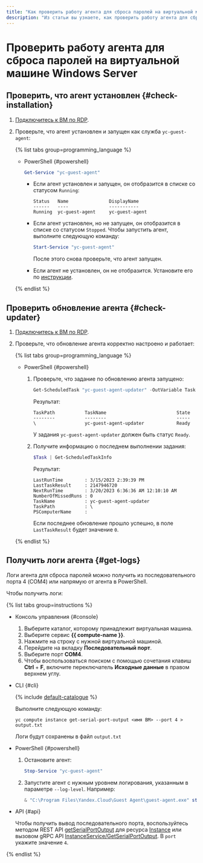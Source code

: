 ```yaml
---
title: "Как проверить работу агента для сброса паролей на виртуальной машине Windows Server"
description: "Из статьи вы узнаете, как проверить работу агента для сброса паролей на виртуальной машине Windows Server."
---
```


# Проверить работу агента для сброса паролей на виртуальной машине Windows Server

## Проверить, что агент установлен {#check-installation}

1. [Подключитесь к ВМ по RDP](../vm-connect/rdp.md).
1. Проверьте, что агент установлен и запущен как служба `yc-guest-agent`:

   {% list tabs group=programming_language %}
   
   - PowerShell {#powershell}
   
     ```powershell
     Get-Service "yc-guest-agent"
     ```
     
     * Если агент установлен и запущен, он отобразится в списке со статусом `Running`:
     
       ```
       Status   Name               DisplayName
       ------   ----               -----------
       Running  yc-guest-agent     yc-guest-agent
       ```
       
     * Если агент установлен, но не запущен, он отобразится в списке со статусом `Stopped`. Чтобы запустить агент, выполните следующую команду:
     
       ```powershell
       Start-Service "yc-guest-agent"
       ```
       
       После этого снова проверьте, что агент запущен.
       
     * Если агент не установлен, он не отобразится. Установите его по [инструкции](install.md).
     
   {% endlist %}
   
## Проверить обновление агента {#check-updater}

1. [Подключитесь к ВМ по RDP](../vm-connect/rdp.md).
1. Проверьте, что обновление агента корректно настроено и работает:

   {% list tabs group=programming_language %}
   
   - PowerShell {#powershell}
   
     1. Проверьте, что задание по обновлению агента запущено:

        ```powershell
        Get-ScheduledTask "yc-guest-agent-updater" -OutVariable Task
        ```
   
        Результат:
   
        ```
        TaskPath           TaskName                          State
        --------           --------                          -----
        \                  yc-guest-agent-updater            Ready
        ```
   
        У задания `yc-guest-agent-updater` должен быть статус `Ready`.
   
     1. Получите информацию о последнем выполнении задания:

        ```powershell
        $Task | Get-ScheduledTaskInfo
        ```
   
        Результат:
   
        ```
        LastRunTime        : 3/15/2023 2:39:39 PM
        LastTaskResult     : 2147946720
        NextRunTime        : 3/20/2023 6:36:36 AM 12:10:10 AM
        NumberOfMissedRuns : 0
        TaskName           : yc-guest-agent-updater
        TaskPath           : \
        PSComputerName     :
        ```
   
        Если последнее обновление прошло успешно, в поле `LastTaskResult` будет значение `0`.
        
   {% endlist %}

## Получить логи агента {#get-logs}

Логи агента для сброса паролей можно получить из последовательного порта 4 (COM4) или напрямую от агента в PowerShell.

Чтобы получить логи:

{% list tabs group=instructions %}

- Консоль управления {#console}

  1. Выберите каталог, которому принадлежит виртуальная машина.
  1. Выберите сервис **{{ compute-name }}**.
  1. Нажмите на строку с нужной виртуальной машиной.
  1. Перейдите на вкладку **Последовательный порт**.
  1. Выберите порт **COM4**.
  1. Чтобы воспользоваться поиском с помощью сочетания клавиш **Ctrl** + **F**, включите переключатель **Исходные данные** в правом верхнем углу.

- CLI {#cli}

  {% include [default-catalogue](../../../_includes/default-catalogue.md) %}

  Выполните следующую команду:

  ```
  yc compute instance get-serial-port-output <имя ВМ> --port 4 > output.txt
  ```
  
  Логи будут сохранены в файл `output.txt`
  
- PowerShell {#powershell}

  1. Остановите агент:
  
     ```powershell
     Stop-Service "yc-guest-agent"
     ```
     
  1. Запустите агент с нужным уровнем логирования, указанным в параметре `--log-level`. Например:
  
     ```powershell
     & "C:\Program Files\Yandex.Cloud\Guest Agent\guest-agent.exe" start --log-level debug
     ```

- API {#api}

  Чтобы получить вывод последовательного порта, воспользуйтесь методом REST API [getSerialPortOutput](../../api-ref/Instance/getSerialPortOutput.md) для ресурса [Instance](../../api-ref/Instance/) или вызовом gRPC API [InstanceService/GetSerialPortOutput](../../api-ref/grpc/instance_service.md#GetSerialPortOutput). В `port` укажите значение `4`.

{% endlist %}